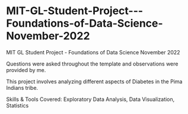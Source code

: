 # MIT-GL-Student-Project---Foundations-of-Data-Science-November-2022
MIT GL Student Project - Foundations of Data Science November 2022 

Questions were asked throughout the template and observations were provided by me. 

This project involves analyzing different aspects of Diabetes in the Pima Indians tribe.

Skills & Tools Covered: 
Exploratory Data Analysis, 
Data Visualization, 
Statistics

